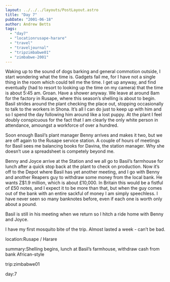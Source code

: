 ```yaml
---
layout: ../../../layouts/PostLayout.astro
title: "Day 7"
pubDate: "2001-06-18"
author: Andrew Betts
tags: 
  - "day7"
  - "locationrusape-harare"
  - "travel"
  - "traveljournal"
  - "tripzimbabwe01"
  - "zimbabwe-2001"
---
```


Waking up to the sound of dogs barking and general commotion outside, I start wondering what the time is. Gadgets fail me, for I have not a single thing in the room which could tell me the time. I get up anyway, and find eventually (had to resort to looking up the time on my camera) that the time is about 5:45 am. Groan. Have a shower anyway. We leave at around 8am for the factory in Rusape, where this season’s shelling is about to begin. Basil strides around the plant checking the place out, stopping occasionally to talk to the workers in Shona. It’s all I can do just to keep up with him and so I spend the day following him around like a lost puppy. At the plant I feel doubly conspicuous for the fact that I am clearly the only white person in attendance, amoungst a workforce of over a hundred.

Soon enough Basil’s plant manager Benny arrives and makes it two, but we are off again to the Rusape service station. A couple of hours of meetings for Basil sees me balancing books for Davina, the station manager. Why she doesn’t use a spreadsheet is competely beyond me.

Benny and Joyce arrive at the Station and we all go to Basil’s farmhouse for lunch after a quick stop back at the plant to check on production. Now it’s off to the Depot where Basil has yet another meeting, and I go with Benny and another Reapers guy to withdraw some money from the local bank. He wants Z$1.9 million, which is about £10,000. In Britain this would be a fistful of £50 notes, and I expect it to be more than that, but when the guy comes out of the bank with an entire sackful of money I am simply speechless. I have never seen so many banknotes before, even if each one is worth only about a pound.

Basil is still in his meeting when we return so I hitch a ride home with Benny and Joyce.

I have my first mosquito bite of the trip. Almost lasted a week - can’t be bad.

location:Rusape / Harare

summary:Shelling begins, lunch at Basil’s farmhouse, withdraw cash from bank African-style

trip:zimbabwe01

day:7
